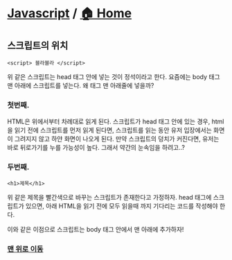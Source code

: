 # [Javascript](https://github.com/hyojaekim/TIL/tree/master/Javascript) / [🏠 Home](https://github.com/hyojaekim/Javascript)

## 스크립트의 위치

`<script> 블라블라 </script>`

위 같은 스크립트는 head 태그 안에 넣는 것이 정석이라고 한다.
요즘에는 body 태그 맨 아래에 스크립트를 넣는다. 왜 <body> 태그 맨 아래줄에 넣을까?

### 첫번째.

HTML은 위에서부터 차례대로 읽게 된다. 스크립트가 head 태그 안에 있는 경우, html을 읽기 전에 스크립트를 먼저 읽게 된다면, 스크립트를 읽는 동안 유저 입장에서는 화면이 그려지지 않고 하얀 화면이 나오게 된다. 만약 스크립트의 덩치가 커진다면, 유저는 바로 뒤로가기를 누를 가능성이 높다. 그래서 약간의 눈속임을 하려고..?

### 두번째.

`<h1>제목</h1>`

위 같은 제목을 빨간색으로 바꾸는 스크립트가 존재한다고 가정하자.
head 태그에 스크립트가 있으면, 아래 HTML을 읽기 전에 모두 읽을때 까지 기다리는 코드를 작성해야 한다.

이와 같은 이점으로 스크립트는 body 태그 안에서 맨 아래에 추가하자!



### [맨 위로 이동](https://github.com/hyojaekim/TIL/blob/master/Javascript/js_position.md#ETC---home)
